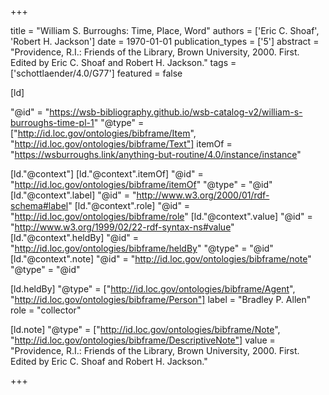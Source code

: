 +++

title = "William S. Burroughs: Time, Place, Word"
authors = ['Eric C. Shoaf', 'Robert H. Jackson']
date = 1970-01-01
publication_types = ['5']
abstract = "Providence, R.I.: Friends of the Library, Brown University, 2000. First. Edited by Eric C. Shoaf and Robert H. Jackson."
tags = ['schottlaender/4.0/G77']
featured = false

[ld]

"@id" = "https://wsb-bibliography.github.io/wsb-catalog-v2/william-s-burroughs-time-pl-1"
"@type" = ["http://id.loc.gov/ontologies/bibframe/Item", "http://id.loc.gov/ontologies/bibframe/Text"]
itemOf = "https://wsburroughs.link/anything-but-routine/4.0/instance/instance"

[ld."@context"]
    [ld."@context".itemOf]
    "@id" = "http://id.loc.gov/ontologies/bibframe/itemOf"
    "@type" = "@id"
    [ld."@context".label]
    "@id" = "http://www.w3.org/2000/01/rdf-schema#label"
    [ld."@context".role]
    "@id" = "http://id.loc.gov/ontologies/bibframe/role"
    [ld."@context".value]
    "@id" = "http://www.w3.org/1999/02/22-rdf-syntax-ns#value"
    [ld."@context".heldBy]
    "@id" = "http://id.loc.gov/ontologies/bibframe/heldBy"
    "@type" = "@id"
    [ld."@context".note]
    "@id" = "http://id.loc.gov/ontologies/bibframe/note"
    "@type" = "@id"

[ld.heldBy]
"@type" = ["http://id.loc.gov/ontologies/bibframe/Agent", "http://id.loc.gov/ontologies/bibframe/Person"]
label = "Bradley P. Allen"
role = "collector"

[ld.note]
"@type" = ["http://id.loc.gov/ontologies/bibframe/Note", "http://id.loc.gov/ontologies/bibframe/DescriptiveNote"]
value = "Providence, R.I.: Friends of the Library, Brown University, 2000. First. Edited by Eric C. Shoaf and Robert H. Jackson."

+++
